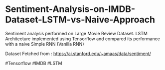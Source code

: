 # Sentiment-Analysis-on-IMDB-Dataset-LSTM-vs-Naive-Approach
Sentiment analysis performed on Large Movie Review Dataset. LSTM Architecture implemented using Tensorflow and compared its performance with a naive Simple RNN (Vanilla RNN)

Dataset Fetched from : https://ai.stanford.edu/~amaas/data/sentiment/

#Tensorflow #IMDB #LSTM
